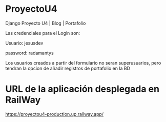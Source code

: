 # ProyectoU4
Django Proyecto U4 | Blog | Portafolio 

Las credenciales para el Login son:

Usuario: jesusdev

password: radamantys

Los usuarios creados a partir del formulario no seran superusuarios,
pero tendran la opcion de añadir registros de portafolio en la BD


# URL de la aplicación desplegada en RailWay

https://proyectou4-production.up.railway.app/
